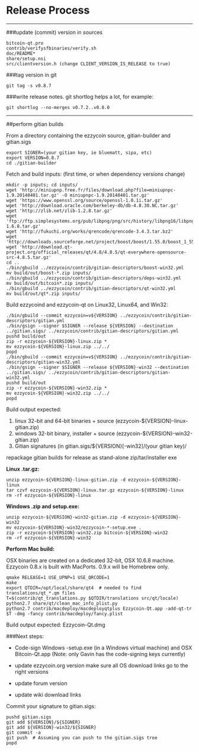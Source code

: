Release Process
====================

* * *

###update (commit) version in sources


	bitcoin-qt.pro
	contrib/verifysfbinaries/verify.sh
	doc/README*
	share/setup.nsi
	src/clientversion.h (change CLIENT_VERSION_IS_RELEASE to true)

###tag version in git

	git tag -s v0.8.7

###write release notes. git shortlog helps a lot, for example:

	git shortlog --no-merges v0.7.2..v0.8.0

* * *

##perform gitian builds

 From a directory containing the ezzycoin source, gitian-builder and gitian.sigs
  
	export SIGNER=(your gitian key, ie bluematt, sipa, etc)
	export VERSION=0.8.7
	cd ./gitian-builder

 Fetch and build inputs: (first time, or when dependency versions change)

	mkdir -p inputs; cd inputs/
	wget 'http://miniupnp.free.fr/files/download.php?file=miniupnpc-1.9.20140401.tar.gz' -O miniupnpc-1.9.20140401.tar.gz'
	wget 'https://www.openssl.org/source/openssl-1.0.1i.tar.gz'
	wget 'http://download.oracle.com/berkeley-db/db-4.8.30.NC.tar.gz'
	wget 'http://zlib.net/zlib-1.2.8.tar.gz'
	wget 'ftp://ftp.simplesystems.org/pub/libpng/png/src/history/libpng16/libpng-1.6.8.tar.gz'
	wget 'http://fukuchi.org/works/qrencode/qrencode-3.4.3.tar.bz2'
	wget 'http://downloads.sourceforge.net/project/boost/boost/1.55.0/boost_1_55_0.tar.bz2'
	wget 'http://download.qt-project.org/official_releases/qt/4.8/4.8.5/qt-everywhere-opensource-src-4.8.5.tar.gz'
	cd ..
	./bin/gbuild ../ezzycoin/contrib/gitian-descriptors/boost-win32.yml
	mv build/out/boost-*.zip inputs/
	./bin/gbuild ../ezzycoin/contrib/gitian-descriptors/deps-win32.yml
	mv build/out/bitcoin*.zip inputs/
	./bin/gbuild ../ezzycoin/contrib/gitian-descriptors/qt-win32.yml
	mv build/out/qt*.zip inputs/

 Build ezzycoind and ezzycoin-qt on Linux32, Linux64, and Win32:
  
	./bin/gbuild --commit ezzycoin=v${VERSION} ../ezzycoin/contrib/gitian-descriptors/gitian.yml
	./bin/gsign --signer $SIGNER --release ${VERSION} --destination ../gitian.sigs/ ../ezzycoin/contrib/gitian-descriptors/gitian.yml
	pushd build/out
	zip -r ezzycoin-${VERSION}-linux.zip *
	mv ezzycoin-${VERSION}-linux.zip ../../
	popd
	./bin/gbuild --commit ezzycoin=v${VERSION} ../ezzycoin/contrib/gitian-descriptors/gitian-win32.yml
	./bin/gsign --signer $SIGNER --release ${VERSION}-win32 --destination ../gitian.sigs/ ../ezzycoin/contrib/gitian-descriptors/gitian-win32.yml
	pushd build/out
	zip -r ezzycoin-${VERSION}-win32.zip *
	mv ezzycoin-${VERSION}-win32.zip ../../
	popd

  Build output expected:

  1. linux 32-bit and 64-bit binaries + source (ezzycoin-${VERSION}-linux-gitian.zip)
  2. windows 32-bit binary, installer + source (ezzycoin-${VERSION}-win32-gitian.zip)
  3. Gitian signatures (in gitian.sigs/${VERSION}[-win32]/(your gitian key)/

repackage gitian builds for release as stand-alone zip/tar/installer exe

**Linux .tar.gz:**

	unzip ezzycoin-${VERSION}-linux-gitian.zip -d ezzycoin-${VERSION}-linux
	tar czvf ezzycoin-${VERSION}-linux.tar.gz ezzycoin-${VERSION}-linux
	rm -rf ezzycoin-${VERSION}-linux

**Windows .zip and setup.exe:**

	unzip ezzycoin-${VERSION}-win32-gitian.zip -d ezzycoin-${VERSION}-win32
	mv ezzycoin-${VERSION}-win32/ezzycoin-*-setup.exe .
	zip -r ezzycoin-${VERSION}-win32.zip bitcoin-${VERSION}-win32
	rm -rf ezzycoin-${VERSION}-win32

**Perform Mac build:**

  OSX binaries are created on a dedicated 32-bit, OSX 10.6.8 machine.
  Ezzycoin 0.8.x is built with MacPorts.  0.9.x will be Homebrew only.

	qmake RELEASE=1 USE_UPNP=1 USE_QRCODE=1
	make
	export QTDIR=/opt/local/share/qt4  # needed to find translations/qt_*.qm files
	T=$(contrib/qt_translations.py $QTDIR/translations src/qt/locale)
	python2.7 share/qt/clean_mac_info_plist.py
	python2.7 contrib/macdeploy/macdeployqtplus Ezzycoin-Qt.app -add-qt-tr $T -dmg -fancy contrib/macdeploy/fancy.plist

 Build output expected: Ezzycoin-Qt.dmg

###Next steps:

* Code-sign Windows -setup.exe (in a Windows virtual machine) and
  OSX Bitcoin-Qt.app (Note: only Gavin has the code-signing keys currently)

* update ezzycoin.org version
  make sure all OS download links go to the right versions

* update forum version

* update wiki download links

Commit your signature to gitian.sigs:

	pushd gitian.sigs
	git add ${VERSION}/${SIGNER}
	git add ${VERSION}-win32/${SIGNER}
	git commit -a
	git push  # Assuming you can push to the gitian.sigs tree
	popd

